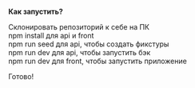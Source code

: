 <b>Как запустить?</b></br>
</hr>
Склонировать репозиторий к себе на ПК</br>
npm install для api и front</br>
npm run seed для api, чтобы создать фикстуры</br>
npm run dev для api, чтобы запустить бэк</br>
npm run dev для front, чтобы запустить приложение</br>

Готово!</br>
